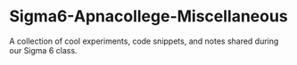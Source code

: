 # Sigma6-Apnacollege-Miscellaneous
A collection of cool experiments, code snippets, and notes shared during our Sigma 6 class.
